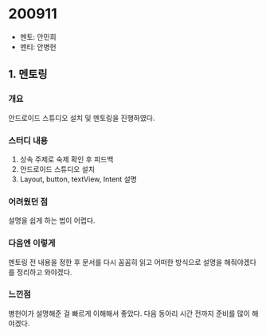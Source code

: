 # 200911

- 멘토: 안민희
- 멘티: 안병헌

## 1. 멘토링
### 개요

안드로이드 스튜디오 설치 및 멘토링을 진행하였다.

### 스터디 내용

1. 상속 주제로 숙제 확인 후 피드백
2. 안드로이드 스튜디오 설치 
3. Layout, button, textView, Intent 설명

### 어려웠던 점
설명을 쉽게 하는 법이 어렵다.
### 다음엔 이렇게
멘토링 전 내용을 정한 후 문서를 다시 꼼꼼히 읽고 어떠한 방식으로 설명을 해줘야겠다를 정리하고 와야겠다.
### 느낀점
병헌이가 설명해준 걸 빠르게 이해해서 좋았다. 다음 동아리 시간 전까지 준비를 많이 해야겠다.